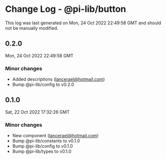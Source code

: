 # Change Log - @pi-lib/button

This log was last generated on Mon, 24 Oct 2022 22:49:58 GMT and should not be manually modified.

<!-- Start content -->

## 0.2.0

Mon, 24 Oct 2022 22:49:58 GMT

### Minor changes

- Added descriptions (lancerael@hotmail.com)
- Bump @pi-lib/config to v0.2.0

## 0.1.0

Sat, 22 Oct 2022 17:32:26 GMT

### Minor changes

- New component (lancerael@hotmail.com)
- Bump @pi-lib/constants to v0.1.0
- Bump @pi-lib/config to v0.1.0
- Bump @pi-lib/types to v0.1.0
